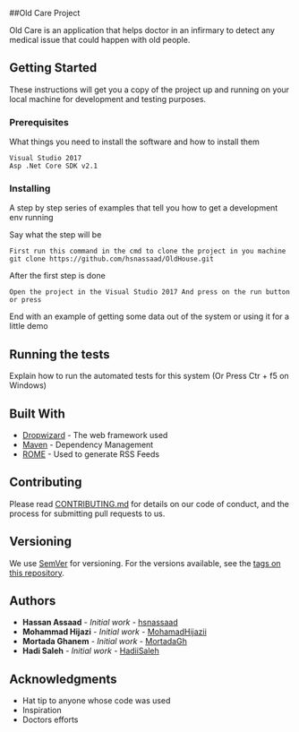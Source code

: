 ##Old Care Project

Old Care is an application that helps doctor in an infirmary to detect any
medical issue that could happen with old people.

## Getting Started

These instructions will get you a copy of the project up and running on your local machine for development and testing purposes.

### Prerequisites

What things you need to install the software and how to install them

```
Visual Studio 2017
Asp .Net Core SDK v2.1
```

### Installing

A step by step series of examples that tell you how to get a development env running

Say what the step will be

```
First run this command in the cmd to clone the project in you machine git clone https://github.com/hsnassaad/OldHouse.git
```

After the first step is done

```
Open the project in the Visual Studio 2017 And press on the run button or press
```

End with an example of getting some data out of the system or using it for a little demo

## Running the tests

Explain how to run the automated tests for this system (Or Press Ctr + f5 on Windows)

## Built With

* [Dropwizard](http://www.dropwizard.io/1.0.2/docs/) - The web framework used
* [Maven](https://maven.apache.org/) - Dependency Management
* [ROME](https://rometools.github.io/rome/) - Used to generate RSS Feeds

## Contributing

Please read [CONTRIBUTING.md](https://gist.github.com/PurpleBooth/b24679402957c63ec426) for details on our code of conduct, and the process for submitting pull requests to us.

## Versioning

We use [SemVer](http://semver.org/) for versioning. For the versions available, see the [tags on this repository](https://github.com/your/project/tags). 

## Authors

* **Hassan Assaad** - *Initial work* - [hsnassaad](https://github.com/hsnassaad)
* **Mohammad Hijazi** - *Initial work* - [MohamadHijazii](https://github.com/MohamadHijazii)
* **Mortada Ghanem** - *Initial work* - [MortadaGh](https://github.com/MortadaGh)
* **Hadi Saleh** - *Initial work* - [HadiiSaleh](https://github.com/HadiiSaleh)



## Acknowledgments

* Hat tip to anyone whose code was used
* Inspiration
* Doctors efforts
